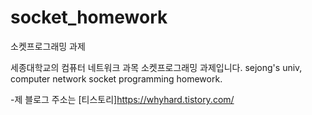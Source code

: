 # socket_homework
소켓프로그래밍 과제

세종대학교의 컴퓨터 네트워크 과목 소켓프로그래밍 과제입니다. 
sejong's univ, computer network socket programming homework.

-제 블로그 주소는 [티스토리]https://whyhard.tistory.com/
